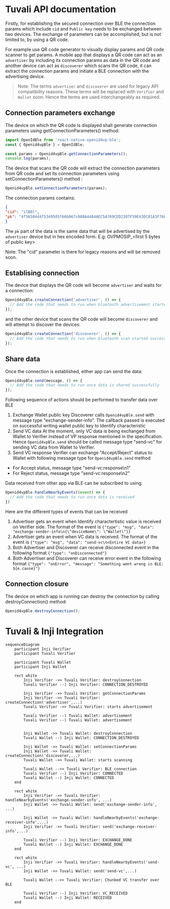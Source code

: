 # Tuvali API documentation
Firstly, for establishing the secured connection over BLE the connection params which include `cid` and `Public key` needs to be exchanged between two devices. The exchange of parameters can be accomplished, but is not limited to, by using a QR code.

For example use QR code generator to visually display params and QR code scanner to get params. A mobile app that displays a QR code can act as an `advertiser` by including its connection params as data in the QR code and another device can act as `discoverer` which scans the QR code, it can extract the connection params and initiate a BLE connection with the advertising device.

> Note: The terms `advertiser` and `discoverer` are used for legacy API compatibility reasons. These terms will be replaced with `Verifier` and `Wallet` soon. Hence the terms are used interchangeably as required.

## Connection parameters exchange
The device on which the QR code is displayed shall generate connection parameters using getConnectionParameters() method:

```typescript
import OpenIdBle from 'react-native-openid4vp-ble';
const { Openid4vpBle } = OpenIdBle;

const params = Openid4vpBle.getConnectionParameters();
console.log(params);
```

The device that scans the QR code will extract the connection parameters from QR code and set its connection parameters using setConnectionParameters() method :

```typescript
Openid4vpBle.setConnectionParameters(params);
```
The connection params contains:

```json
{
"cid": "ilB8l",
"pk": "4f56504d4f5349505f66b067c008A4484AEC5A769CED2307F59E43DC81A3F768"
}
```
The `pk` part of the data is the same data that will be advertised by the `advertiser` device but in hex encoded form. 
E.g: OVPMOSIP_<first 5 bytes of public key>

Note: The "cid" parameter is there for legacy reasons and will be removed soon.

## Establising connection

The device that displays the QR code will become `advertiser` and waits for a connection:

```typescript
Openid4vpBle.createConnection('advertiser', () => {
  // Add the code that needs to run when bluetooth advertisement started successfully
});
```

and the other device that scans the QR code will become `discoverer` and will attempt to discover the devices:

```typescript
Openid4vpBle.createConnection('discoverer', () => {
  // Add the code that needs to run when bluetooth scan started successfully
});
```

## Share data

Once the connection is established, either app can send the data:

```typescript
Openid4vpBle.send(message, () => {
  // Add the code that needs to run once data is shared successfully
});
```

Following sequence of actions should be performed to transfer data over BLE
1. Exchange Wallet public key
  Discoverer calls `Openid4vpBle.send` with message type "exchange-sender-info". The callback passed is executed on successful writing wallet public key to Identify characteristic
2. Send VC data
  At the moment, only VC data is being exchanged from Wallet to Verifier instead of VP response mentioned in the specification. Hence `Openid4vpBle.send` should be called message type "send-vc" for sending VC data from Wallet to Verifier.
3. Send VC response
  Verifier can exchange "Accept/Reject" status to Wallet with following message type for `Openid4vpBle.send` method
  - For Accept status, message type "send-vc:response\n1"
  - For Reject status, message type "send-vc:response\n2"


Data received from other app via BLE can be subscribed to using:
```typescript
Openid4vpBle.handleNearbyEvents((event) => {
  // Add the code that needs to run once data is received
})
```

Here are the different types of events that can be received
1. Advertiser gets an event when Identify charactertistic value is received on Verifier side. The format of the event is 
`{"type": "msg", "data": "exchange-sender-info\n{\"deviceName\": \"Wallet\"}}`
2. Advertiser gets an event when VC data is received. The format of the event is `{"type": "msg", "data": "send-vc\n<Entire VC data>}`
3. Both Advertiser and Discoverer can receive disconnected event in the following format `{"type": "onDisconnected"}`
4. Both Advertiser and Discoverer can receive error event in the following format `{"type": "onError", "message": "Something went wrong in BLE: ${e.cause}"}`

## Connection closure

The device on which app is running can destroy the connection by calling destroyConnection() method:

```typescript
Openid4vpBle.destroyConnection();
```

# Tuvali & Inji Integration 
```mermaid
sequenceDiagram
    participant Inji Verifier
    participant Tuvali Verifier

    participant Tuvali Wallet
    participant Inji Wallet
    
    rect white
        Inji Verifier ->> Tuvali Verifier: destroyConnection
        Tuvali Verifier --) Inji Verifier: CONNECTION_DESTROYED

        Inji Verifier ->> Tuvali Verifier: getConnectionParams
        Inji Verifier ->> Tuvali Verifier: createConnection('advertiser',...)
        Tuvali Verifier ->> Tuvali Verifier: starts advertisement

        Tuvali Verifier --) Tuvali Wallet: advertisement
        Tuvali Verifier --) Tuvali Wallet: advertisement
        

        Inji Wallet ->> Tuvali Wallet: destroyConnection
        Tuvali Wallet --) Inji Wallet: CONNECTION_DESTROYED

        Inji Wallet ->> Tuvali Wallet: setConnectionParams
        Inji Wallet ->> Tuvali Wallet: createConnection('discoverer,...)
        Tuvali Wallet ->> Tuvali Wallet: starts scanning

        Tuvali Wallet -->> Tuvali Verifier: BLE connection
        Tuvali Verifier --) Inji Verifier: CONNECTED
        Tuvali Wallet --) Inji Wallet: CONNECTED
    end

    rect white
        Inji Verifier ->> Tuvali Verifier: handleNearbyEvents('exchange-sender-info', ...)
        Inji Wallet ->> Tuvali Wallet: send('exchange-sender-info', ...)

        Inji Wallet ->> Tuvali Wallet: handleNearbyEvents('exchange-receiver-info',...)
        Inji Verifier ->> Tuvali Verifier: send('exchange-receiver-info',...)
        
        Tuvali Verifier --) Inji Verifier: EXCHANGE_DONE
        Tuvali Wallet --) Inji Wallet: EXCHANGE_DONE
    end

    rect white
        Inji Verifier ->> Tuvali Verifier: handleNearbyEvents('send-vc', ...)
        Inji Wallet ->> Tuvali Wallet: send('send-vc',...)

        Tuvali Wallet -->> Tuvali Verifier: Chunked VC transfer over BLE

        Tuvali Verifier --) Inji Verifier: VC_RECEIVED
        Tuvali Wallet --) Inji Wallet: RECEIVED
    end
```